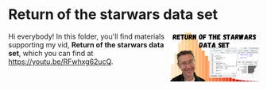 # Return of the starwars data set
[<img src="starwars thumb.png" align="right" height="100" />](<https://youtu.be/RFwhxg62ucQ>)

Hi everybody! In this folder, you'll find materials supporting my vid, **Return of the starwars data set**, which you can find at <https://youtu.be/RFwhxg62ucQ>. 


